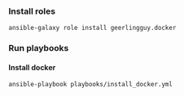 ### Install roles
```
ansible-galaxy role install geerlingguy.docker
```

### Run playbooks
#### Install docker
```
ansible-playbook playbooks/install_docker.yml
```